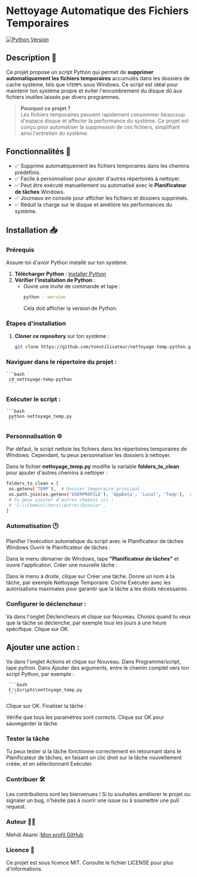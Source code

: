# Nettoyage Automatique des Fichiers Temporaires

[![Python Version](https://img.shields.io/badge/python-3.9%2B-blue)](https://www.python.org/downloads/)

## Description 📄

Ce projet propose un script Python qui permet de **supprimer automatiquement les fichiers temporaires** accumulés dans les dossiers de cache système, tels que `%TEMP%` sous Windows. Ce script est idéal pour maintenir ton système propre et éviter l'encombrement du disque dû aux fichiers inutiles laissés par divers programmes.

> **Pourquoi ce projet ?**  
> Les fichiers temporaires peuvent rapidement consommer beaucoup d'espace disque et affecter la performance du système. Ce projet est conçu pour automatiser la suppression de ces fichiers, simplifiant ainsi l'entretien du système.

## Fonctionnalités 🔧

- ✅ Supprime automatiquement les fichiers temporaires dans les chemins prédéfinis.
- ✅ Facile à personnaliser pour ajouter d'autres répertoires à nettoyer.
- ✅ Peut être exécuté manuellement ou automatisé avec le **Planificateur de tâches** Windows.
- ✅ Journaux en console pour afficher les fichiers et dossiers supprimés.
- ✅ Réduit la charge sur le disque et améliore les performances du système.

## Installation 📥

### Prérequis

Assure-toi d'avoir Python installé sur ton système.

1. **Télécharger Python** : [Installer Python](https://www.python.org/downloads/)
2. **Vérifier l'installation de Python** :
   - Ouvre une invite de commande et tape :
     ```bash
     python --version
     ```
     Cela doit afficher la version de Python.

### Étapes d'installation

1. **Cloner ce repository** sur ton système :
   ```bash
   git clone https://github.com/tonutilisateur/nettoyage-temp-python.git

### Naviguer dans le répertoire du projet :

    ```bash
     cd nettoyage-temp-python
     ```

### Exécuter le script :

    ```bash
     python nettoyage_temp.py
     ```

### Personnalisation ⚙️

Par défaut, le script nettoie les fichiers dans les répertoires temporaires de Windows. Cependant, tu peux personnaliser les dossiers à nettoyer.

Dans le fichier **nettoyage_temp.py** modifie la variable **folders_to_clean** pour ajouter d'autres chemins à nettoyer :

   ```bash
   folders_to_clean = [
    os.getenv('TEMP'),  # Dossier temporaire principal
    os.path.join(os.getenv('USERPROFILE'), 'AppData', 'Local', 'Temp'),  # %temp%
    # Tu peux ajouter d'autres chemins ici :
    # 'C:\\Chemin\\Vers\\Autre\\Dossier',
]
   ```

### Automatisation 🕒

Planifier l'exécution automatique du script avec le Planificateur de tâches Windows
Ouvrir le Planificateur de tâches :

Dans le menu démarrer de Windows, tape **"Planificateur de tâches"** et ouvre l'application.
Créer une nouvelle tâche :

Dans le menu à droite, clique sur Créer une tâche.
Donne un nom à ta tâche, par exemple Nettoyage Temporaire.
Coche Exécuter avec les autorisations maximales pour garantir que la tâche a les droits nécessaires.

### Configurer le déclencheur :

Va dans l'onglet Déclencheurs et clique sur Nouveau.
Choisis quand tu veux que la tâche se déclenche, par exemple tous les jours à une heure spécifique.
Clique sur OK.

## Ajouter une action :

Va dans l'onglet Actions et clique sur Nouveau.
Dans Programme/script, tape python.
Dans Ajouter des arguments, entre le chemin complet vers ton script Python, par exemple :

     ```bash
     C:\Scripts\nettoyage_temp.py
     ```
Clique sur OK.
Finaliser la tâche :

Vérifie que tous les paramètres sont corrects.
Clique sur OK pour sauvegarder la tâche.

### Tester la tâche

Tu peux tester si la tâche fonctionne correctement en retournant dans le Planificateur de tâches, en faisant un clic droit sur la tâche nouvellement créée, et en sélectionnant Exécuter.

### Contribuer 🛠️

Les contributions sont les bienvenues ! Si tu souhaites améliorer le projet ou signaler un bug, n'hésite pas à ouvrir une issue ou à soumettre une pull request.

### Auteur 👨‍💻

Mehdi Akami :[Mon profil GitHub](https://github.com/akamidev) 

### Licence 📜

Ce projet est sous licence MIT. Consulte le fichier LICENSE pour plus d'informations.
